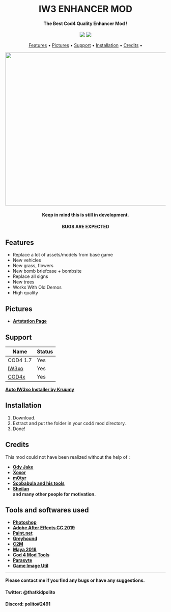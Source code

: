 <h1 align="center">
  <br>
  IW3 ENHANCER MOD
  <br>
</h1>

<h4 align="center">The Best Cod4 Quality Enhancer Mod </a>!</h4>
<div align="center">
  <a href="https://github.com/Polito1/IW3-ENHANCER-MOD/releases""><img src="https://img.shields.io/github/downloads/Polito1/IW3-ENHANCER-MOD/total"></a>
  <a href="https://paypal.me/politoggs"><img src="https://img.shields.io/badge/Donate-Paypal-orange?style=flat-square"></a>
</div>
<p align="center">
  <a href="#features">Features</a> •
  <a href="#pictures">Pictures</a> •
  <a href="#support">Support</a> •
  <a href="#installation">Installation</a> •
  <a href="#credits">Credits</a> •
</p>
<div align="center">
  <a href="https://github.com/Polito1/IW3-ENHANCER-MOD)">
    <img src="strike.png" alt="Preview" width="1280" height="480">
  </a>
</div>
<h4 align="center">Keep in mind this is still in development.</a></h4>
<h4 align="center">BUGS ARE EXPECTED</a></h4>

## Features

* Replace a lot of assets/models from base game
* New vehicles
* New grass, flowers
* New bomb briefcase + bombsite 
* Replace all signs
* New trees
* Works With Old Demos
* High quality

 ## Pictures 
 
  - **[Artstation Page](https://www.artstation.com/artwork/blawbg)**                                 
                  
## Support

| Name | Status |
| --- | --- |
| COD4 1.7 | Yes |
| [IW3xo](https://github.com/xoxor4d/iw3xo-dev) | Yes |
| [COD4x](https://cod4x.me/) | Yes |

**[Auto IW3xo Installer by Kruumy](https://github.com/kruumy/iw3xo-one-click-installer)**

## Installation

1. Download.
2. Extract and put the folder in your cod4 mod directory.
3. Done!

## Credits

This mod could not have been realized without the help of :
                  
- **[Ody Jake](https://youtube.com/@rawkhardt)**
- **[Xoxor](https://github.com/xoxor4d)**
- **[m0tyr](https://www.youtube.com/@m0tyr896)**                  
- **[Scobabula and his tools](https://github.com/Scobalula)**
- **[Sheilan](https://github.com/sheilan102)**                  
  **and many other people for motivation.**                  
                  
## Tools and softwares used
- **[Photoshop](https://www.adobe.com/fr/products/photoshop.html)**
- **[Adobe After Effects CC 2019](https://www.adobe.com/fr/products/aftereffects.html)**
- **[Paint.net](https://www.getpaint.net/)**                  
- **[Greyhound](https://github.com/Scobalula/Greyhound)**
- **[C2M](https://github.com/sheilan102/C2M)** 
- **[Maya 2018](https://www.autodesk.com/campaigns/maya)**                   
- **[Cod 4 Mod Tools](https://github.com/promod/CoD4-Mod-Tools)**                   
- **[Parasyte](https://mega.nz/folder/t3IjwTya#ejz51YKryd7CujUrl8C92Q/file/VmAATTrL)**                   
- **[Game Image Util](https://github.com/Scobalula/GameImageUtil)**                   
---

**Please contact me if you find any bugs or have any suggestions.**
#### Twitter: @thatkidpolito
#### Discord: polito#2491

